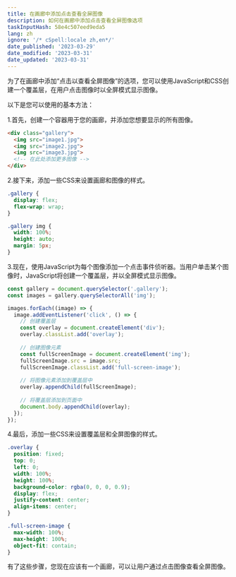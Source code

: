 ```yaml
---
title: 在画廊中添加点击查看全屏图像
description: 如何在画廊中添加点击查看全屏图像选项
taskInputHash: 58e4c507eed9eda5
lang: zh
ignore: '/* cSpell:locale zh,en*/'
date_published: '2023-03-29'
date_modified: '2023-03-31'
date_updated: '2023-03-31'
---
```

为了在画廊中添加“点击以查看全屏图像”的选项，您可以使用JavaScript和CSS创建一个覆盖层，在用户点击图像时以全屏模式显示图像。

以下是您可以使用的基本方法：

1.首先，创建一个容器用于您的画廊，并添加您想要显示的所有图像。

```html
<div class="gallery">
  <img src="image1.jpg">
  <img src="image2.jpg">
  <img src="image3.jpg">
  <!-- 在此处添加更多图像 -->
</div>
```


2.接下来，添加一些CSS来设置画廊和图像的样式。

```css
.gallery {
  display: flex;
  flex-wrap: wrap;
}

.gallery img {
  width: 100%;
  height: auto;
  margin: 5px;
}
```


3.现在，使用JavaScript为每个图像添加一个点击事件侦听器。当用户单击某个图像时，JavaScript将创建一个覆盖层，并以全屏模式显示图像。

```javascript
const gallery = document.querySelector('.gallery');
const images = gallery.querySelectorAll('img');

images.forEach((image) => {
  image.addEventListener('click', () => {
    // 创建覆盖层
    const overlay = document.createElement('div');
    overlay.classList.add('overlay');
    
    // 创建图像元素
    const fullScreenImage = document.createElement('img');
    fullScreenImage.src = image.src;
    fullScreenImage.classList.add('full-screen-image');
    
    // 将图像元素添加到覆盖层中
    overlay.appendChild(fullScreenImage);
    
    // 将覆盖层添加到页面中
    document.body.appendChild(overlay);
  });
});
```


4.最后，添加一些CSS来设置覆盖层和全屏图像的样式。

```css
.overlay {
  position: fixed;
  top: 0;
  left: 0;
  width: 100%;
  height: 100%;
  background-color: rgba(0, 0, 0, 0.9);
  display: flex;
  justify-content: center;
  align-items: center;
}

.full-screen-image {
  max-width: 100%;
  max-height: 100%;
  object-fit: contain;
}
```



有了这些步骤，您现在应该有一个画廊，可以让用户通过点击图像查看全屏图像。
